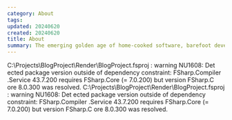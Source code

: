 ```yaml
---
category: About
tags:
updated: 20240620
created: 20240620
title: About
summary: The emerging golden age of home-cooked software, barefoot developers, and why the local-first community should help build it
---
```


C:\Projects\BlogProject\Render\BlogProject.fsproj : warning NU1608: Det
ected package version outside of dependency constraint: FSharp.Compiler 
.Service 43.7.200 requires FSharp.Core (= 7.0.200) but version FSharp.C 
ore 8.0.300 was resolved.
C:\Projects\BlogProject\Render\BlogProject.fsproj : warning NU1608: Det
ected package version outside of dependency constraint: FSharp.Compiler 
.Service 43.7.200 requires FSharp.Core (= 7.0.200) but version FSharp.C 
ore 8.0.300 was resolved.